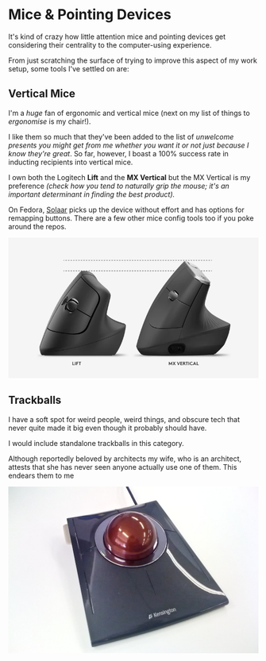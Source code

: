 # Mice & Pointing Devices

It's kind of crazy how little attention mice and pointing devices get considering their centrality to the computer-using experience. 

From just scratching the surface of trying to improve this aspect of my work setup, some tools I've settled on are:

## Vertical Mice

I'm a *huge* fan of ergonomic and vertical mice (next on my list of things to *ergonomise* is my chair!). 

I like them so much that they've been added to the list of *unwelcome presents you might get from me whether you want it or not just because I know they're great*. So far, however, I boast a 100% success rate in inducting recipients into vertical mice. 

I own both the Logitech **Lift** and the **MX Vertical** but the MX Vertical is my preference *(check how you tend to naturally grip the mouse; it's an important determinant in finding the best product).*

On Fedora, [Solaar](https://src.fedoraproject.org/rpms/solaar) picks up the device without effort and has options for remapping buttons. There are a few other mice config tools too if you poke around the repos.

![MX Vertical](images/mxvertical.webp)

## Trackballs

I have a soft spot for weird people, weird things, and obscure tech that never quite made it big even though it probably should have.

I would include standalone trackballs in this category.

Although reportedly beloved by architects my wife, who is an architect, attests that she has never seen anyone actually use one of them. This endears them to me

![Trackballs](images/trackball.jpg)

